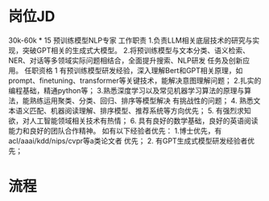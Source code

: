 # 岗位JD

30k-60k * 15
预训练模型NLP专家
工作职责
1.负责LLM相关底层技术的研究与实现，突破GPT相关的生成式大模型。
2.将预训练模型与文本分类、语义检索、NER、对话等多领域实际问题相结合，全面提升搜索、NLP研发
任务及创新应用。
任职资格
1 有预训练模型研发经验，深入理解Bert和GPT相关原理，如prompt、finetuning、transformer等关键技术，能解决意图理解问题；
2.扎实的编程基础，精通python等；
3.熟悉深度学习以及常见机器学习算法的原理与算法，能熟练运用聚类、分类、回归、排序等模型解决
有挑战性的问题；
4. 熟悉文本语义匹配、机器阅读理解、排序模型、推荐系统等方向优先；
5. 有强烈求知欲，对人工智能领域相关技术有热情；
6. 具有良好的数学基础，良好的英语阅读能力和良好的团队合作精神。
如有以下经验者优先：
1.博士优先，有acl/aaai/kdd/nips/cvpr等a类论文者
优先；
2. 有GPT生成式模型研发经验者优先；

# 流程
